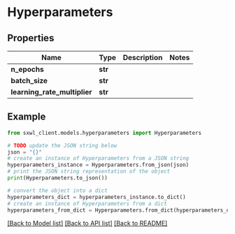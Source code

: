 # Hyperparameters


## Properties

Name | Type | Description | Notes
------------ | ------------- | ------------- | -------------
**n_epochs** | **str** |  | 
**batch_size** | **str** |  | 
**learning_rate_multiplier** | **str** |  | 

## Example

```python
from sxwl_client.models.hyperparameters import Hyperparameters

# TODO update the JSON string below
json = "{}"
# create an instance of Hyperparameters from a JSON string
hyperparameters_instance = Hyperparameters.from_json(json)
# print the JSON string representation of the object
print(Hyperparameters.to_json())

# convert the object into a dict
hyperparameters_dict = hyperparameters_instance.to_dict()
# create an instance of Hyperparameters from a dict
hyperparameters_from_dict = Hyperparameters.from_dict(hyperparameters_dict)
```
[[Back to Model list]](../README.md#documentation-for-models) [[Back to API list]](../README.md#documentation-for-api-endpoints) [[Back to README]](../README.md)


